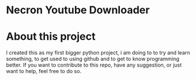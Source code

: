 # Necron Youtube Downloader
# About this project
I created this as my first bigger python project, i am doing to to try and learn something, to get used to using github and to get to know programming better. If you want to contribute to this repo, have any suggestion, or just want to help, feel free to do so.